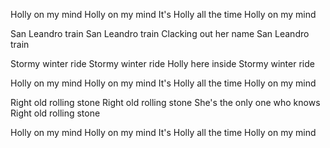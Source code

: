 Holly on my mind
Holly on my mind
It's Holly all the time
Holly on my mind

San Leandro train
San Leandro train
Clacking out her name
San Leandro train

Stormy winter ride
Stormy winter ride
Holly here inside
Stormy winter ride

Holly on my mind
Holly on my mind
It's Holly all the time
Holly on my mind

Right old rolling stone
Right old rolling stone
She's the only one who knows
Right old rolling stone

Holly on my mind
Holly on my mind
It's Holly all the time
Holly on my mind
